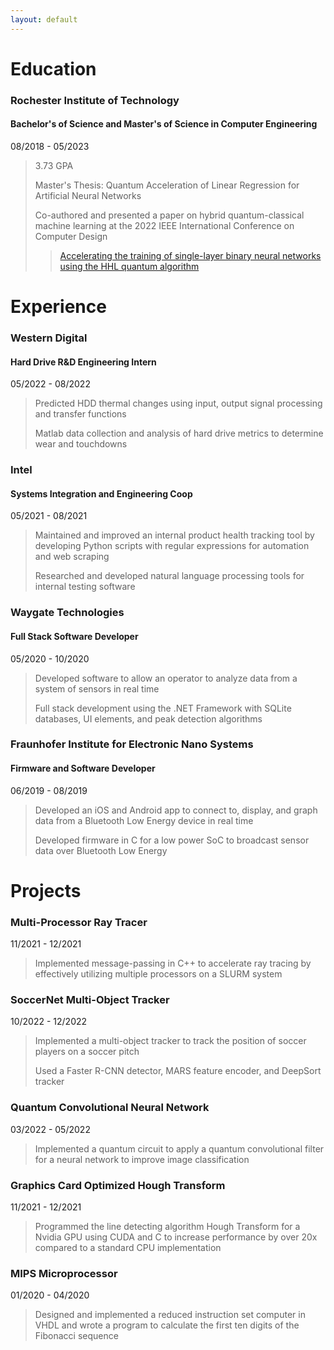 ```yaml
---
layout: default
---
```


# Education

### Rochester Institute of Technology
#### Bachelor's of Science and Master's of Science in Computer Engineering

08/2018 - 05/2023

> 3.73 GPA
> 
> Master's Thesis: Quantum Acceleration of Linear Regression for Artificial Neural Networks  
> 
> Co-authored and presented a paper on hybrid quantum-classical machine learning at the 2022 IEEE International Conference on Computer Design  
>
>> [Accelerating the training of single-layer binary neural networks using the HHL quantum algorithm](https://arxiv.org/abs/2210.12707)

# Experience

### Western Digital
#### Hard Drive R&D Engineering Intern

05/2022 - 08/2022

> Predicted HDD thermal changes using input, output signal processing and transfer functions
>
> Matlab data collection and analysis of hard drive metrics to determine wear and touchdowns

### Intel
#### Systems Integration and Engineering Coop

05/2021 - 08/2021

> Maintained and improved an internal product health tracking tool by developing Python scripts with regular expressions for automation and web scraping
>
> Researched and developed natural language processing tools for internal testing software

### Waygate Technologies
#### Full Stack Software Developer

05/2020 - 10/2020

> Developed software to allow an operator to analyze data from a system of sensors in real time
>
> Full stack development using the .NET Framework with SQLite databases, UI elements, and peak detection algorithms

### Fraunhofer Institute for Electronic Nano Systems
#### Firmware and Software Developer

06/2019 - 08/2019

> Developed an iOS and Android app to connect to, display, and graph data from a Bluetooth Low Energy device in real time
> 
> Developed firmware in C for a low power SoC to broadcast sensor data over Bluetooth Low Energy

# Projects

### Multi-Processor Ray Tracer

11/2021 - 12/2021

> Implemented message-passing in C++ to accelerate ray tracing by effectively utilizing multiple processors on a SLURM system

### SoccerNet Multi-Object Tracker

10/2022 - 12/2022

> Implemented a multi-object tracker to track the position of soccer players on a soccer pitch
> 
> Used a Faster R-CNN detector, MARS feature encoder, and DeepSort tracker

### Quantum Convolutional Neural Network

03/2022 - 05/2022

> Implemented a quantum circuit to apply a quantum convolutional filter for a neural network to improve image classification

### Graphics Card Optimized Hough Transform

11/2021 - 12/2021

> Programmed the line detecting algorithm Hough Transform for a Nvidia GPU using CUDA and C to increase performance by over 20x compared to a standard CPU implementation

### MIPS Microprocessor

01/2020 - 04/2020

> Designed and implemented a reduced instruction set computer in VHDL and wrote a program to calculate the first ten digits of the Fibonacci sequence
